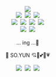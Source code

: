 <div align=center>
  <img src="https://capsule-render.vercel.app/api?type=Waving&color=auto&height=250&section=header&text=Git%20SoYun✨&fontSize=70"/>
  <br/>
  <!-- Back-End -->
  <img src="https://img.shields.io/badge/Java-007396?style=flat-square&logo=java&logoColor=white"/>&nbsp;
  <img src="https://img.shields.io/badge/Oracle-F80000?style=flat-square&logo=Oracle&logoColor=white"/>&nbsp;
  <img src="https://img.shields.io/badge/Spring-6DB33F?style=flat-square&logo=Spring&logoColor=white"/>
  <br/>
  <!-- Front-End -->
  <img src="https://img.shields.io/badge/HTML5-E34F26?style=flat-square&logo=HTML5&logoColor=white"/>&nbsp;
  <img src="https://img.shields.io/badge/CSS3-1572B6?style=flat-square&logo=CSS3&logoColor=white"/>&nbsp;
  <img src="https://img.shields.io/badge/JavaScript-F7DF1E?style=flat-square&logo=JavaScript&logoColor=white"/>&nbsp;
  <img src="https://img.shields.io/badge/jQuery-0769AD?style=flat-square&logo=jQuery&logoColor=white"/>
  <br/>
  <!-- Contact, Activity -->
  <img src="https://img.shields.io/badge/Photoshop-31A8FF?style=flat-square&logo=Adobe%20Photoshop&logoColor=white"/>&nbsp;
  <img src="https://img.shields.io/badge/Illustrator-FF9A00?style=flat-square&logo=Adobe%20Illustrator&logoColor=white"/>
  <br/>
  <br/>
  ... ing ...🌱
  <br/>
  <br/>
  👸 SO.YUN 💘💖💕💞💗
  <br/>
  <br/>
  <a href="https://github.com/GitSoyun" target="_blank"><img src="https://img.shields.io/badge/GitHub-181717?style=flat-square&logo=GitHub&logoColor=white"/></a>&nbsp;
  <a href="https://blog.naver.com/pinktenshi" target="_blank"><img src="https://img.shields.io/badge/Blog-03C75A?style=flat-square&logo=Naver&logoColor=white"/></a>&nbsp;
  <a href="https://www.instagram.com" target="_blank"><img src="https://img.shields.io/badge/Instagram-E4405F?style=flat-square&logo=Instagram&logoColor=white"/></a>
  <br/>
  <br/>
  <!-- 
  <img src="https://hits.seeyoufarm.com/api/count/incr/badge.svg?url=https%3A%2F%2Fgithub.com%2FGitSoyun&count_bg=%23FF9F9F&title_bg=%23FF9F9F&icon=baidu.svg&icon_color=%23FFFFFF&title=today%2Ftotal&edge_flat=false"/>
</div>



<!--
**GitSoyun/GitSoyun** is a ✨ _special_ ✨ repository because its `README.md` (this file) appears on your GitHub profile.

Here are some ideas to get you started:

- 🔭 I’m currently working on ...
- 🌱 I’m currently learning ...
- 👯 I’m looking to collaborate on ...
- 🤔 I’m looking for help with ...
- 💬 Ask me about ...
- 📫 How to reach me: ...
- 😄 Pronouns: ...
- ⚡ Fun fact: ...
-->
